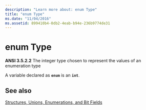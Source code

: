 ```yaml
---
description: "Learn more about: enum Type"
title: "enum Type"
ms.date: "11/04/2016"
ms.assetid: 899410b4-0db2-4eab-b94e-236b9774de31
---
```

# enum Type

**ANSI 3.5.2.2** The integer type chosen to represent the values of an enumeration type

A variable declared as **`enum`** is an **`int`**.

## See also

[Structures, Unions, Enumerations, and Bit Fields](../c-language/structures-unions-enumerations-and-bit-fields.md)
